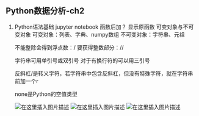 ﻿## Python数据分析-ch2

 1. Python语法基础
 	jupyter notebook 函数后加？ 显示原函数
 	可变对象与不可变对象
 	可变对象：列表、字典、numpy数组
 	不可变对象：字符串、元祖
 
	不能整除会得到浮点数：/
	要获得整数部分：//

	字符串可用单引号或双引号
	对于有换行符的可以用三引号
	
	反斜杠/是转义字符，若字符串中包含反斜杠，但没有特殊字符，就在字符串前加一个r
	 
	 none是Python的空值类型

	![在这里插入图片描述](https://img-blog.csdnimg.cn/20190227212621492.png?x-oss-process=image/watermark,type_ZmFuZ3poZW5naGVpdGk,shadow_10,text_aHR0cHM6Ly9ibG9nLmNzZG4ubmV0L3dlaXhpbl80MzM1MjI2NA==,size_16,color_FFFFFF,t_70)
	![在这里插入图片描述](https://img-blog.csdnimg.cn/20190227214357161.png?x-oss-process=image/watermark,type_ZmFuZ3poZW5naGVpdGk,shadow_10,text_aHR0cHM6Ly9ibG9nLmNzZG4ubmV0L3dlaXhpbl80MzM1MjI2NA==,size_16,color_FFFFFF,t_70)
	![在这里插入图片描述](https://img-blog.csdnimg.cn/20190227214521894.png?x-oss-process=image/watermark,type_ZmFuZ3poZW5naGVpdGk,shadow_10,text_aHR0cHM6Ly9ibG9nLmNzZG4ubmV0L3dlaXhpbl80MzM1MjI2NA==,size_16,color_FFFFFF,t_70)


 

